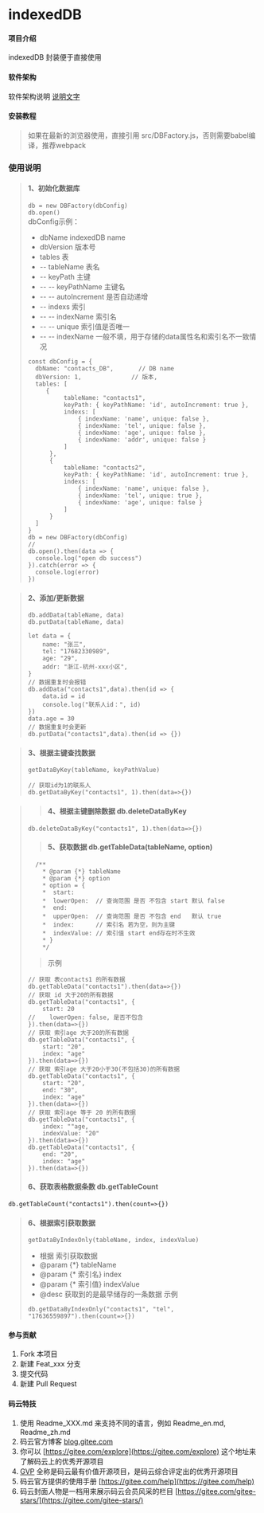 # indexedDB

#### 项目介绍
indexedDB 封装便于直接使用

#### 软件架构
软件架构说明
[说明文字](#test)

#### 安装教程

> 如果在最新的浏览器使用，直接引用  src/DBFactory.js，否则需要babel编译，推荐webpack

### 使用说明
> #### 1、初始化数据库
> ```db = new DBFactory(dbConfig)```  
> ```db.open()```  
> dbConfig示例：
> * dbName  indexedDB name
> * dbVersion    版本号
> * tables 表
> * -- tableName  表名
> * -- keyPath    主键
> * -- -- keyPathName   主键名
> * -- -- autoIncrement 是否自动递增
> * -- indexs   索引
> * -- -- indexName 索引名
> * -- -- unique    索引值是否唯一
> * -- -- indexName 一般不填，用于存储的data属性名和索引名不一致情况
> ```
> const dbConfig = {
>   dbName: "contacts_DB",       // DB name
>   dbVersion: 1,              // 版本,
>   tables: [
>      {
>           tableName: "contacts1",
>           keyPath: { keyPathName: 'id', autoIncrement: true },
>           indexs: [
>               { indexName: 'name', unique: false },
>               { indexName: 'tel', unique: false },
>               { indexName: 'age', unique: false },
>               { indexName: 'addr', unique: false }
>           ]
>       },
>       {
>           tableName: "contacts2",
>           keyPath: { keyPathName: 'id', autoIncrement: true },
>           indexs: [
>               { indexName: 'name', unique: false },
>               { indexName: 'tel', unique: true },
>               { indexName: 'age', unique: false }
>           ]
>       }
>   ]
> }
> db = new DBFactory(dbConfig)
> // 
> db.open().then(data => {
>   console.log("open db success")
> }).catch(error => {
>   console.log(error)
> })
>```
  
> #### 2、添加/更新数据
> ```db.addData(tableName, data)```   
> ```db.putData(tableName, data)```
>```
> let data = {
>     name: "张三",
>     tel: "17682330989",
>     age: "29",
>     addr: "浙江-杭州-xxx小区",
> }
> // 数据重复时会报错
> db.addData("contacts1",data).then(id => {
>     data.id = id
>     console.log("联系人id：", id)
> })
> data.age = 30
> // 数据重复时会更新
> db.putData("contacts1",data).then(id => {})
> ```
  
> #### 3、根据主键查找数据  
> ```getDataByKey(tableName, keyPathValue)```
> ```
> // 获取id为1的联系人
> db.getDataByKey("contacts1", 1).then(data=>{})
> ```
  
> > #### 4、根据主键删除数据 db.deleteDataByKey
> ```
> db.deleteDataByKey("contacts1", 1).then(data=>{})
> ```
> > #### 5、获取数据 db.getTableData(tableName, option)
> ```
>   /**
>     * @param {*} tableName 
>     * @param {*} option 
>     * option = {
>     *  start:      
>     *  lowerOpen:  // 查询范围 是否 不包含 start 默认 false
>     *  end: 
>     *  upperOpen:  // 查询范围 是否 不包含 end   默认 true
>     *  index:      // 索引名 若为空，则为主键
>     *  indexValue: // 索引值 start end存在时不生效 
>     * }
>     */
> ```
> > 示例
> ```
> // 获取 表contacts1 的所有数据
> db.getTableData("contacts1").then(data=>{})
> // 获取 id 大于20的所有数据
> db.getTableData("contacts1", {
>     start: 20
> //    lowerOpen: false, 是否不包含
> }).then(data=>{})
> // 获取 索引age 大于20的所有数据
> db.getTableData("contacts1", {
>     start: "20",
>     index: "age"
> }).then(data=>{})
> // 获取 索引age 大于20小于30(不包括30)的所有数据
> db.getTableData("contacts1", {
>     start: "20",
>     end: "30",
>     index: "age"
> }).then(data=>{})
> // 获取 索引age 等于 20 的所有数据
> db.getTableData("contacts1", {
>     index: ""age,
>     indexValue: "20"
> }).then(data=>{})
> db.getTableData("contacts1", {
>     end: "20",
>     index: "age"
> }).then(data=>{})
> ```
> #### 6、获取表格数据条数 db.getTableCount
```
db.getTableCount("contacts1").then(count=>{})
```
> #### 6、根据索引获取数据  
> ```getDataByIndexOnly(tableName, index, indexValue) ```
> * 根据 索引获取数据
> * @param {*} tableName 
> * @param {* 索引名} index 
> * @param {* 索引值} indexValue 
> * @desc 获取到的是最早储存的一条数据
> 示例
> ```
> db.getDataByIndexOnly("contacts1", "tel", "17636559897").then(count=>{})
> ```


#### 参与贡献

1. Fork 本项目
2. 新建 Feat_xxx 分支
3. 提交代码
4. 新建 Pull Request


#### 码云特技

1. 使用 Readme\_XXX.md 来支持不同的语言，例如 Readme\_en.md, Readme\_zh.md
2. 码云官方博客 [blog.gitee.com](https://blog.gitee.com)
3. 你可以 [https://gitee.com/explore](https://gitee.com/explore) 这个地址来了解码云上的优秀开源项目
4. [GVP](https://gitee.com/gvp) 全称是码云最有价值开源项目，是码云综合评定出的优秀开源项目
5. 码云官方提供的使用手册 [https://gitee.com/help](https://gitee.com/help)
6. 码云封面人物是一档用来展示码云会员风采的栏目 [https://gitee.com/gitee-stars/](https://gitee.com/gitee-stars/)